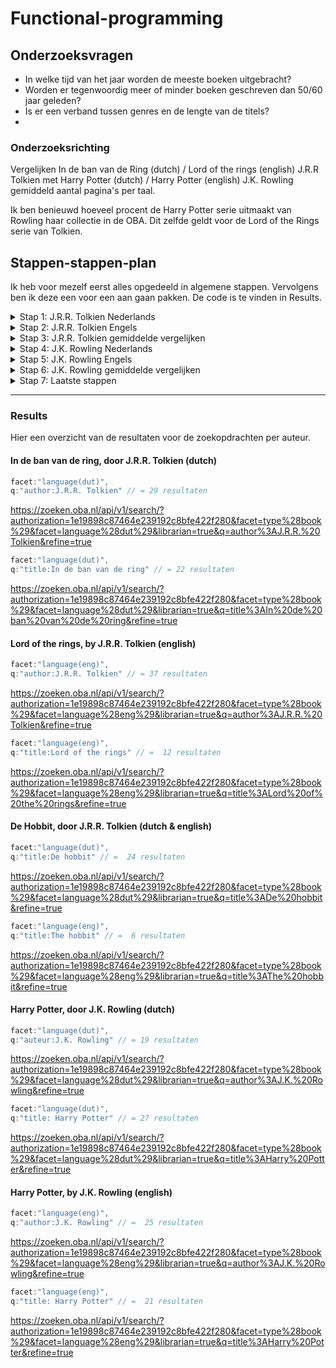 # Functional-programming

## Onderzoeksvragen
- In welke tijd van het jaar worden de meeste boeken uitgebracht?
- Worden er tegenwoordig meer of minder boeken geschreven dan 50/60 jaar geleden?
- Is er een verband tussen genres en de lengte van de titels?
-

### Onderzoeksrichting
Vergelijken In de ban van de Ring (dutch) / Lord of the rings (english) J.R.R Tolkien met Harry Potter (dutch) / Harry Potter (english) J.K. Rowling gemiddeld aantal pagina's per taal.

Ik ben benieuwd hoeveel procent de Harry Potter serie uitmaakt van Rowling haar collectie in de OBA. Dit zelfde geldt voor de Lord of the Rings serie van Tolkien.

## Stappen-stappen-plan
Ik heb voor mezelf eerst alles opgedeeld in algemene stappen. Vervolgens ben ik deze een voor een aan gaan pakken. De code is te vinden in Results.

<details><summary>Stap 1: J.R.R. Tolkien Nederlands</summary>
  **stap 1:** zoeken op Tolkien (dutch)   
  **stap 2:** post string "In de ban van de ring" (dutch)   
  **stap 3:** post string "De hobbit" (dutch)   
  **stap 4:** check minste aantal pagina's   
  **stap 5:** check meeste aantal pagina's   
  **stap 6:** check gemiddeld aantal pagina's
</details>

<details><summary>Stap 2: J.R.R. Tolkien Engels</summary>
  **stap 1:** zoeken op Tolkien (english)    
  **stap 2:** post string "Lord of the rings" (english)    
  **stap 3:** post sting "The Hobbit" (english)    
  **stap 4:** check minste aantal pagina's    
  **stap 5:** check meeste aantal pagina's    
  **stap 6:** check gemiddeld aantal pagina's     
</details>

<details><summary>Stap 3: J.R.R. Tolkien gemiddelde vergelijken</summary>
**stap 1:** neem het gemiddelde van nederlande serie      
**stap 2:** neem het gemiddelde van engelse serie     
**stap 3:** vergelijk de 2 met elkaar     
**stap 4:** antwoord!     
</details>

<details><summary>Stap 4: J.K. Rowling Nederlands</summary>
**stap 1:** zoeken op J.K. Rowling (dutch)     
**stap 2:** post string "Harry Potter" (dutch)     
**stap 3:** check minste aantal pagina's     
**stap 4:** check meeste aantal pagina's     
**stap 5:** check gemiddeld aantal pagina's     
</details>

<details><summary>Stap 5: J.K. Rowling Engels</summary>
**stap 1:** zoeken op JKRowling (english)     
**stap 2:** post string "Harry Potter" (english)     
**stap 3:** check minste aantal pagina's     
**stap 4:** check meeste aantal pagina's     
**stap 5:** check gemiddeld aantal pagina's     
</details>

<details><summary>Stap 6: J.K. Rowling gemiddelde vergelijken</summary>
**stap 1:** neem het gemiddelde van nederlande serie     
**stap 2:** neem het gemiddelde van engelse serie     
**stap 3:** vergelijk de 2 met elkaar     
**stap 4:** antwoord!    
</details>

<details><summary>Stap 7: Laatste stappen</summary>
  **stap 1:** Vergelijk het gemiddeld aantal pagina's van lord of the rings met harry Potter    
  **stap 2:** antwoord!    
</details>

---   

### Results
Hier een overzicht van de resultaten voor de zoekopdrachten per auteur.

#### In de ban van de ring, door J.R.R. Tolkien (dutch)

```js
facet:"language(dut)",
q:"author:J.R.R. Tolkien" // = 29 resultaten
```
https://zoeken.oba.nl/api/v1/search/?authorization=1e19898c87464e239192c8bfe422f280&facet=type%28book%29&facet=language%28dut%29&librarian=true&q=author%3AJ.R.R.%20Tolkien&refine=true

```js
facet:"language(dut)",
q:"title:In de ban van de ring" // = 22 resultaten
```
https://zoeken.oba.nl/api/v1/search/?authorization=1e19898c87464e239192c8bfe422f280&facet=type%28book%29&facet=language%28dut%29&librarian=true&q=title%3AIn%20de%20ban%20van%20de%20ring&refine=true

####  Lord of the rings, by J.R.R. Tolkien (english)

```js
facet:"language(eng)",
q:"author:J.R.R. Tolkien" // = 37 resultaten
```
https://zoeken.oba.nl/api/v1/search/?authorization=1e19898c87464e239192c8bfe422f280&facet=type%28book%29&facet=language%28eng%29&librarian=true&q=author%3AJ.R.R.%20Tolkien&refine=true

```js
facet:"language(eng)",
q:"title:Lord of the rings" // =  12 resultaten
```
https://zoeken.oba.nl/api/v1/search/?authorization=1e19898c87464e239192c8bfe422f280&facet=type%28book%29&facet=language%28eng%29&librarian=true&q=title%3ALord%20of%20the%20rings&refine=true

#### De Hobbit, door J.R.R. Tolkien (dutch & english)
```js
facet:"language(dut)",
q:"title:De hobbit" // =  24 resultaten
```
https://zoeken.oba.nl/api/v1/search/?authorization=1e19898c87464e239192c8bfe422f280&facet=type%28book%29&facet=language%28dut%29&librarian=true&q=title%3ADe%20hobbit&refine=true

```js
facet:"language(eng)",
q:"title:The hobbit" // =  6 resultaten
```
https://zoeken.oba.nl/api/v1/search/?authorization=1e19898c87464e239192c8bfe422f280&facet=type%28book%29&facet=language%28eng%29&librarian=true&q=title%3AThe%20hobbit&refine=true

####  Harry Potter, door J.K. Rowling (dutch)

```js
facet:"language(dut)",
q:"auteur:J.K. Rowling" // = 19 resultaten
```
https://zoeken.oba.nl/api/v1/search/?authorization=1e19898c87464e239192c8bfe422f280&facet=type%28book%29&facet=language%28dut%29&librarian=true&q=author%3AJ.K.%20Rowling&refine=true

```js
facet:"language(dut)",
q:"title: Harry Potter" // = 27 resultaten
```
https://zoeken.oba.nl/api/v1/search/?authorization=1e19898c87464e239192c8bfe422f280&facet=type%28book%29&facet=language%28dut%29&librarian=true&q=title%3AHarry%20Potter&refine=true

#### Harry Potter, by J.K. Rowling (english)

```js
facet:"language(eng)",
q:"author:J.K. Rowling" // =  25 resultaten
```
https://zoeken.oba.nl/api/v1/search/?authorization=1e19898c87464e239192c8bfe422f280&facet=type%28book%29&facet=language%28eng%29&librarian=true&q=author%3AJ.K.%20Rowling&refine=true

```js
facet:"language(eng)",
q:"title: Harry Potter" // =  21 resultaten
```
https://zoeken.oba.nl/api/v1/search/?authorization=1e19898c87464e239192c8bfe422f280&facet=type%28book%29&facet=language%28eng%29&librarian=true&q=title%3AHarry%20Potter&refine=true

